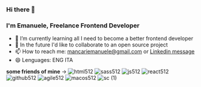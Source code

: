 ### Hi there 👋
### I'm Emanuele, Freelance Frontend Developer

- 🌱 I’m currently learning all I need to become a better frontend developer 
- 👯 In the future I'd like to collaborate to an open source project
- 📫 How to reach me: mancariemanuele@gmail.com or <a href="https://www.linkedin.com/in/emanuele-mancari-b4b10171/" target="_blank" >Linkedin message</a>
- 😄 Lenguages: ENG ITA
<!-- - ⚡ Fun fact: lot of -->

**some friends of mine** -> 
![html512](https://user-images.githubusercontent.com/77243049/132858661-c981d7f4-c3be-4540-8a17-ae3a44ba5d27.png)
![sass512](https://user-images.githubusercontent.com/77243049/132858718-30113c4d-11cb-4cb7-a1f9-3355d464a8d5.png)
![js512](https://user-images.githubusercontent.com/77243049/132858750-7009a8b0-6efb-4450-a813-1aee15638202.png)
![react512](https://user-images.githubusercontent.com/77243049/132858849-6b6854d9-2b20-47e9-a541-e040bdd6d782.png)
![github512](https://user-images.githubusercontent.com/77243049/132858883-e91498f8-e6d6-48dd-85b9-c42eb2de0a42.png)
![agile512](https://user-images.githubusercontent.com/77243049/132858607-27c0d9fd-56cc-4886-8ed7-e85e92b1a34e.png)
![macos512](https://user-images.githubusercontent.com/77243049/132858910-476bc76e-c3d8-4217-a60a-8c8e1d8706f7.png)
![sc (1)](https://user-images.githubusercontent.com/77243049/145665391-8d7102e2-15e4-4481-b1f7-3fd1b0510565.png)
